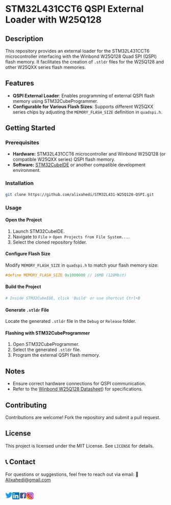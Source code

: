 # STM32L431CCT6 QSPI External Loader with W25Q128

## Description

This repository provides an external loader for the STM32L431CCT6 microcontroller interfacing with the Winbond W25Q128 Quad SPI (QSPI) flash memory. It facilitates the creation of `.stldr` files for the W25Q128 and other W25QXX series flash memories.

## Features

- **QSPI External Loader**: Enables programming of external QSPI flash memory using STM32CubeProgrammer.
- **Configurable for Various Flash Sizes**: Supports different W25QXX series chips by adjusting the `MEMORY_FLASH_SIZE` definition in `quadspi.h`.

## Getting Started

### Prerequisites

- **Hardware:** STM32L431CCT6 microcontroller and Winbond W25Q128 (or compatible W25QXX series) QSPI flash memory.
- **Software:** [STM32CubeIDE](https://www.st.com/en/development-tools/stm32cubeide.html) or another compatible development environment.

### Installation

```sh
git clone https://github.com/alixahedi/STM32L431-W25Q128-QSPI.git
```

### Usage

#### Open the Project

1. Launch STM32CubeIDE.
2. Navigate to `File` > `Open Projects from File System...`.
3. Select the cloned repository folder.

#### Configure Flash Size

Modify `MEMORY_FLASH_SIZE` in `quadspi.h` to match your flash memory size:

```c
#define MEMORY_FLASH_SIZE 0x1000000 // 16MB (128Mbit)
```

#### Build the Project

```sh
# Inside STM32CubeIDE, click 'Build' or use shortcut Ctrl+B
```

#### Generate `.stldr` File

Locate the generated `.stldr` file in the `Debug` or `Release` folder.

#### Flashing with STM32CubeProgrammer

1. Open STM32CubeProgrammer.
2. Select the generated `.stldr` file.
3. Program the external QSPI flash memory.

## Notes

- Ensure correct hardware connections for QSPI communication.
- Refer to the [Winbond W25Q128 Datasheet](https://www.mouser.com/datasheet/2/949/w25q128jv_revf_03272018_plus-1489608.pdf?srsltid=AfmBOoqCO0SuejjTnDtp5m3vgZcyLOtywsdRBBxNlNx1ajRBm__T7O2F)) for specifications.

## Contributing

Contributions are welcome! Fork the repository and submit a pull request.

## License

This project is licensed under the MIT License. See `LICENSE` for details.

## 📞 Contact
For questions or suggestions, feel free to reach out via email:
📧 Alixahedi@gmail.com

<br/>
<a href="https://twitter.com/alixahedi">
<img align="left" alt="Alix | Twitter" width="22px" src="https://github.com/alixahedi/alixahedi/blob/main/assests/img/social/Twitter.png" />
</a>
<a href="https://www.linkedin.com/in/ali-zahedi-b5a360158//">
<img align="left" alt="Ali's LinkedIN" width="22px" src="https://github.com/alixahedi/alixahedi/blob/main/assests/img/social/Linkedin.png" />
</a>
<a href="https://www.facebook.com/Alixahedi/">
<img align="left" alt="Ali's FaceBook" width="22px" src="https://github.com/alixahedi/alixahedi/blob/main/assests/img/social/fb.png" />
</a>
<a href="https://www.instagram.com/Alixahedi">
<img align="left" alt="Ali's Instagram" width="22px" src="https://github.com/alixahedi/alixahedi/blob/main/assests/img/social/insta.png" />
</a>
<br/>

